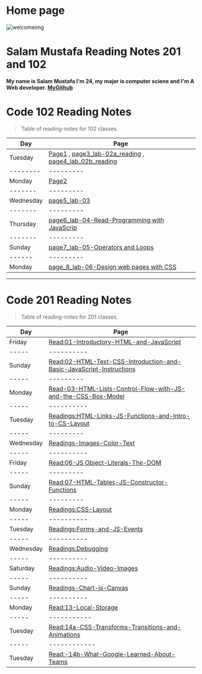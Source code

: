 # Home page

![welcomeimg](https://thumbs.dreamstime.com/b/rustic-welcome-sign-red-flower-hanging-distressed-antique-green-door-weathered-rose-bud-teal-blue-wooden-fence-43915475.jpg)
   

# Salam Mustafa Reading Notes 201 and 102

**My name is Salam Mustafa I'm 24, my major is computer sciene and I'm A Web developer. [MyGithub](https://github.com/salammustafa728)**


# Code 102 Reading Notes


>Table of reading-notes for 102 classes.


Day                          | Page
--------                     |--------
Tuesday                      | [Page1](reading.md) , [page3_lab-02a_reading](notes.md) , [page4_lab_02b_reading](page4.md)
--------                     |---------
Monday                       | [Page2](reading2.md)
-------                      |---------
Wednesday                    | [page5_lab-03](readingwed.md)
-------                      |---------
Thursday                     | [page6_lab-04-Read-Programming with JavaScrip](readingthu.md)
-------                      |---------
Sunday                       | [page7_lab-05-Operators and Loops](readinglab05.md)
------                       |---------
Monday                       |[page_8_lab-06-Design web pages with CSS](readinglab06.md)    



__________________________________________________

# Code 201 Reading Notes


> Table of reading-notes for 201 classes.


Day                          | Page
-----                        | ---------
Friday                       |[Read:01-Introductory-HTML-and-JavaScript](class-01.md)
-----                        |----------
Sunday                       |[Read:02-HTML-Text-CSS-Introduction-and-Basic-JavaScript-Instructions](class-02.md)
-----                        | ---------
Monday                       | [Read-03-HTML-Lists-Control-Flow-with-JS-and-the-CSS-Box-Model](class-03.md)
-----                        |----------
Tuesday                      | [Readings:HTML-Links-JS-Functions-and-Intro-to-CS-Layout](class-04.md)
-----                        | ---------
Wednesday                    |[Readings-Images-Color-Text](class-05.md)
-----                        |----------
Friday                       | [Read:06-JS Object-Literals-The-DOM](class-06.md)
-----                        | ---------
Sunday                       |[Read:07-HTML-Tables-JS-Constructor-Functions](class-07.md)
-----                        | ---------
Monday                       | [Readings:CSS-Layout](class08.md)
-----                        |----------
Tuesday                      | [Readings:Forms-and-JS-Events](class09.md)
-----                        |----------
Wednesday                    |[Readings:Debugging](class10.md)
-----                        |----------
Saturday                     |[Readings:Audio-Video-Images](class11.md)
-----                        |----------
Sunday                       |[Readings-Chart-js-Canvas](class12.md)
-----                        |----------
Monday                       |[Read:13-Local-Storage](class13.md)
-----                        |-----------
Tuesday                      |[Read:14a-CSS-Transforms-Transitions-and-Animations](class14a.md)
-----                        |------------
Tuesday                      |[Read:-14b-What-Google-Learned-About-Teams](class14b.md)